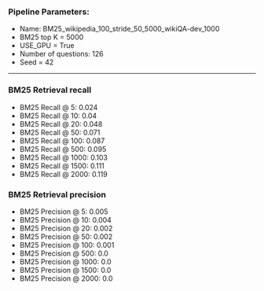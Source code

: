 ### Pipeline Parameters:
* Name: BM25_wikipedia_100_stride_50_5000_wikiQA-dev_1000
* BM25 top K = 5000
* USE_GPU = True
* Number of questions: 126
* Seed = 42
------
### BM25 Retrieval recall 
* BM25 Recall @ 5: 0.024
* BM25 Recall @ 10: 0.04
* BM25 Recall @ 20: 0.048
* BM25 Recall @ 50: 0.071
* BM25 Recall @ 100: 0.087
* BM25 Recall @ 500: 0.095
* BM25 Recall @ 1000: 0.103
* BM25 Recall @ 1500: 0.111
* BM25 Recall @ 2000: 0.119
### BM25 Retrieval precision 
* BM25 Precision @ 5: 0.005
* BM25 Precision @ 10: 0.004
* BM25 Precision @ 20: 0.002
* BM25 Precision @ 50: 0.002
* BM25 Precision @ 100: 0.001
* BM25 Precision @ 500: 0.0
* BM25 Precision @ 1000: 0.0
* BM25 Precision @ 1500: 0.0
* BM25 Precision @ 2000: 0.0

